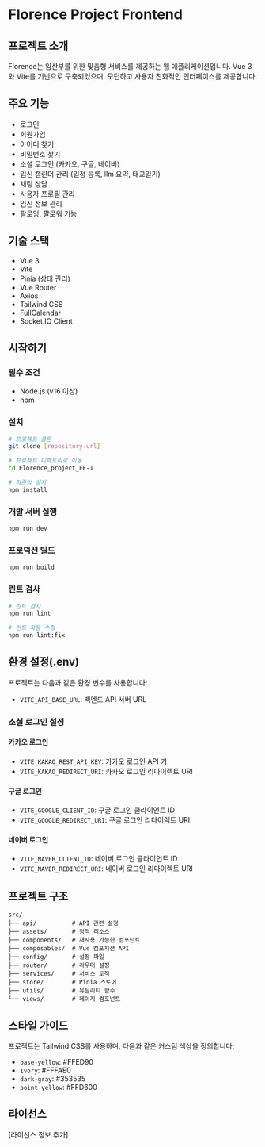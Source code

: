 # Florence Project Frontend

## 프로젝트 소개
Florence는 임산부를 위한 맞춤형 서비스를 제공하는 웹 애플리케이션입니다. Vue 3와 Vite를 기반으로 구축되었으며, 모던하고 사용자 친화적인 인터페이스를 제공합니다.

## 주요 기능
- 로그인
- 회원가입
- 아이디 찾기
- 비밀번호 찾기
- 소셜 로그인 (카카오, 구글, 네이버)
- 임신 캘린더 관리 (일정 등록, llm 요약, 태교일기)
- 채팅 상담
- 사용자 프로필 관리
- 임신 정보 관리
- 팔로잉, 팔로워 기능

## 기술 스택
- Vue 3
- Vite
- Pinia (상태 관리)
- Vue Router
- Axios
- Tailwind CSS
- FullCalendar
- Socket.IO Client

## 시작하기

### 필수 조건
- Node.js (v16 이상)
- npm

### 설치
```bash
# 프로젝트 클론
git clone [repository-url]

# 프로젝트 디렉토리로 이동
cd Florence_project_FE-1

# 의존성 설치
npm install
```

### 개발 서버 실행
```bash
npm run dev
```

### 프로덕션 빌드
```bash
npm run build
```

### 린트 검사
```bash
# 린트 검사
npm run lint

# 린트 자동 수정
npm run lint:fix
```

## 환경 설정(.env)
프로젝트는 다음과 같은 환경 변수를 사용합니다:
- `VITE_API_BASE_URL`: 백엔드 API 서버 URL

### 소셜 로그인 설정
#### 카카오 로그인
- `VITE_KAKAO_REST_API_KEY`: 카카오 로그인 API 키
- `VITE_KAKAO_REDIRECT_URI`: 카카오 로그인 리다이렉트 URI

#### 구글 로그인
- `VITE_GOOGLE_CLIENT_ID`: 구글 로그인 클라이언트 ID
- `VITE_GOOGLE_REDIRECT_URI`: 구글 로그인 리다이렉트 URI

#### 네이버 로그인
- `VITE_NAVER_CLIENT_ID`: 네이버 로그인 클라이언트 ID
- `VITE_NAVER_REDIRECT_URI`: 네이버 로그인 리다이렉트 URI

## 프로젝트 구조
```
src/
├── api/          # API 관련 설정
├── assets/       # 정적 리소스
├── components/   # 재사용 가능한 컴포넌트
├── composables/  # Vue 컴포지션 API
├── config/       # 설정 파일
├── router/       # 라우터 설정
├── services/     # 서비스 로직
├── store/        # Pinia 스토어
├── utils/        # 유틸리티 함수
└── views/        # 페이지 컴포넌트
```

## 스타일 가이드
프로젝트는 Tailwind CSS를 사용하며, 다음과 같은 커스텀 색상을 정의합니다:
- `base-yellow`: #FFED90
- `ivory`: #FFFAE0
- `dark-gray`: #353535
- `point-yellow`: #FFD600

## 라이선스
[라이선스 정보 추가]
